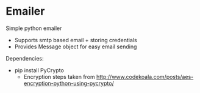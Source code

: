 # Emailer
Simple python emailer

* Supports smtp based email + storing credentials
* Provides Message object for easy email sending

Dependencies:
* pip install PyCrypto
    * Encryption steps taken from http://www.codekoala.com/posts/aes-encryption-python-using-pycrypto/

